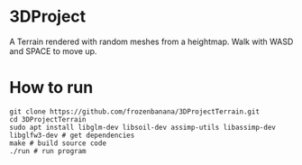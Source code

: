 # 3DProject
A Terrain rendered with random meshes from a heightmap. Walk with WASD and SPACE to move up.

# How to run
```
git clone https://github.com/frozenbanana/3DProjectTerrain.git
cd 3DProjectTerrain
sudo apt install libglm-dev libsoil-dev assimp-utils libassimp-dev libglfw3-dev # get dependencies
make # build source code
./run # run program

```

